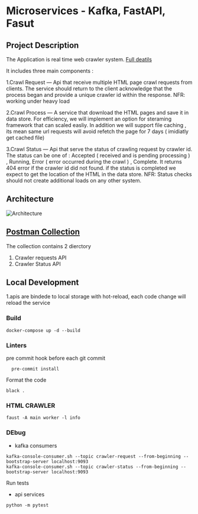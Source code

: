 # Microservices - Kafka, FastAPI, Fasut

## Project Description
The Application is real time web crawler system.
[Full deatils](https://medium.com/@oshri1992/scaling-for-success-building-a-high-performance-app-with-microservices-fastapi-fasut-and-kafka-25437e006500) 

It includes three main components :

1.Crawl Request — Api that receive multiple HTML page crawl requests from clients.
The service should return to the client acknowledge that the process began and provide a unique crawler id within the response. NFR: working under heavy load

2.Crawl Process — A service that download the HTML pages and save it in data store. For efficiency, we will implement an option for steraming framework that can scaled easliy.
In addition we will support file caching , its mean same url requests will avoid refetch the page for 7 days ( imidiatly get cached file)

3.Crawl Status — Api that serve the status of crawling request by crawler id. The status can be one of : Accepted ( received and is pending
processing ) , Running, Error ( error occurred during the crawl ) , Complete. It returns 404 error if the crawler id did not found. if the status is completed we expect to get the location of the HTML in the data store. NFR: Status checks should not create additional loads on any other system.

## Architecture
![Architecture](https://user-images.githubusercontent.com/35071710/219124194-1d110218-909e-4f89-8a93-9784117f8093.png)

## [Postman Collection](https://elements.getpostman.com/redirect?entityId=10168156-2950ceb9-e306-4e3a-8c2c-3d0e8523dd6b&entityType=collection)
The collection contains 2 dierctory
1. Crawler requests API
2. Crawler Status API


## Local Development
1.apis are bindede to local storage with hot-reload, each code change will reload the service


### Build
`docker-compose up -d --build`

### Linters

pre commit hook before each git commit 
```shell
  pre-commit install 
```

Format the code
```shell
black .
```

### HTML CRAWLER
```shell
faust -A main worker -l info
```

### DEbug
- kafka consumers
```shell
kafka-console-consumer.sh --topic crawler-request --from-beginning --bootstrap-server localhost:9093
kafka-console-consumer.sh --topic crawler-status --from-beginning --bootstrap-server localhost:9093
```

Run tests
- api services
```shell
python -m pytest
```
